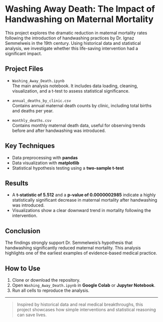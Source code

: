 # Washing Away Death: The Impact of Handwashing on Maternal Mortality

This project explores the dramatic reduction in maternal mortality rates following the introduction of handwashing practices by Dr. Ignaz Semmelweis in the 19th century. Using historical data and statistical analysis, we investigate whether this life-saving intervention had a significant impact.

## Project Files

- `Washing_Away_Death.ipynb`  
  The main analysis notebook. It includes data loading, cleaning, visualization, and a t-test to assess statistical significance.
  
- `annual_deaths_by_clinic.csv`  
  Contains annual maternal death counts by clinic, including total births and deaths per year.
  
- `monthly_deaths.csv`  
  Contains monthly maternal death data, useful for observing trends before and after handwashing was introduced.

## Key Techniques

- Data preprocessing with **pandas**
- Data visualization with **matplotlib**
- Statistical hypothesis testing using a **two-sample t-test**

## Results

- A **t-statistic of 5.512** and a **p-value of 0.0000002985** indicate a highly statistically significant decrease in maternal mortality after handwashing was introduced.
- Visualizations show a clear downward trend in mortality following the intervention.

## Conclusion

The findings strongly support Dr. Semmelweis’s hypothesis that handwashing significantly reduced maternal mortality. This analysis highlights one of the earliest examples of evidence-based medical practice.

## How to Use

1. Clone or download the repository.
2. Open `Washing_Away_Death.ipynb` in **Google Colab** or **Jupyter Notebook**.
3. Run all cells to reproduce the analysis.

---

> Inspired by historical data and real medical breakthroughs, this project showcases how simple interventions and statistical reasoning can save lives.
